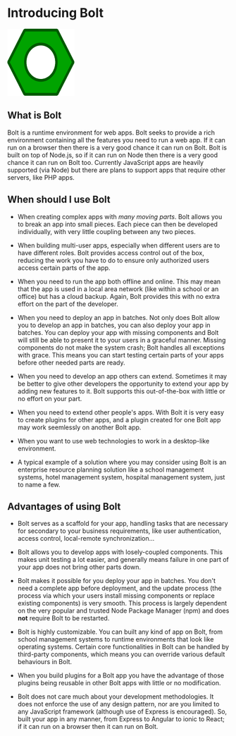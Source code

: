 # Introducing Bolt

![](/assets/152.png)

## What is Bolt

Bolt is a runtime environment for web apps. Bolt seeks to provide a rich environment containing all the features you need to run a web app. If it can run on a browser then there is a very good chance it can run on Bolt.  Bolt is built on top of Node.js, so if it can run on Node then there is a very good chance it can run on Bolt too. Currently JavaScript apps are heavily supported \(via Node\) but there are plans to support apps that require other servers, like PHP apps.

## When should I use Bolt

* When creating complex apps with _many moving parts_. Bolt allows you to break an app into small pieces. Each piece can then be developed individually, with very little coupling between any two pieces.
* When building multi-user apps, especially when different users are to have different roles. Bolt provides access control out of the box, reducing the work you have to do to ensure only authorized users access certain parts of the app.
* When you need to run the app both offline and online. This may mean that the app is used in a local area network \(like within a school or an office\) but has a cloud backup. Again, Bolt provides this with no extra effort on the part of the developer.
* When you need to deploy an app in batches. Not only does Bolt allow you to develop an app in batches, you can also deploy your app in batches. You can deploy your app with missing components and Bolt will still be able to present it to your users in a graceful manner. Missing components do not make the system crash; Bolt handles all exceptions with grace. This means you can start testing certain parts of your apps before other needed parts are ready.

* When you need to develop an app others can extend. Sometimes it may be better to give other developers the opportunity to extend your app by adding new features to it. Bolt supports this out-of-the-box with little or no effort on your part.

* When you need to extend other people's apps. With Bolt it is very easy to create plugins for other apps, and a plugin created for one Bolt app may work seemlessly on another Bolt app.

* When you want to use web technologies to work in a desktop-like environment.

* A typical example of a solution where you may consider using Bolt is an enterprise resource planning solution like a school management systems, hotel management system, hospital management system, just to name a few.

## Advantages of using Bolt

* Bolt serves as a scaffold for your app, handling tasks that are necessary for secondary to your business requirements, like user authentication, access control, local-remote synchronization...
* Bolt allows you to develop apps with losely-coupled components. This makes unit testing a lot easier, and generally means failure in one part of your app does not bring other parts down.
* Bolt makes it possible for you deploy your app in batches. You don't need a complete app before deployment, and the update process \(the process via which your users install missing components or replace existing components\) is very smooth. This process is largely dependent on the very popular and trusted Node Package Manager \(npm\) and does **not** require Bolt to be restarted.

* Bolt is highly customizable. You can built any kind of app on Bolt, from school management systems to runtime environments that look like operating systems. Certain core functionalities in Bolt can be handled by third-party components, which means you can override various default behaviours in Bolt.

* When you build plugins for a Bolt app you have the advantage of those plugins being reusable in other Bolt apps with little or no modification.

* Bolt does not care much about your development methodologies. It does not enforce the use of any design pattern, nor are you limited to any JavaScript framework \(although use of Express is encouraged\). So, built your app in any manner, from Express to Angular to ionic to React; if it can run on a browser then it can run on Bolt.


